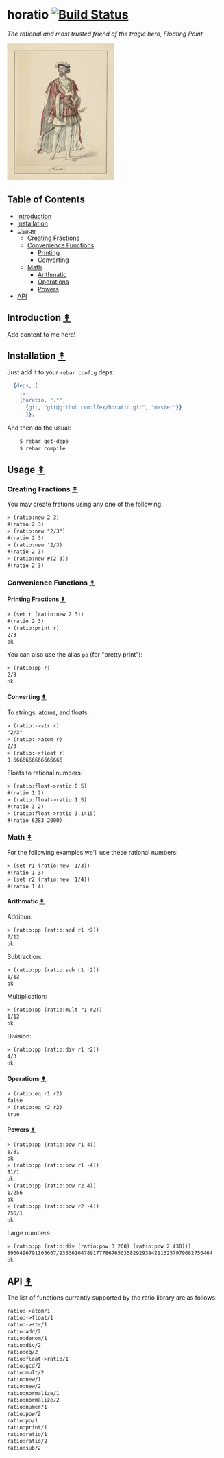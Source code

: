 # horatio [![Build Status][travis-badge]][travis]

*The rational and most trusted friend of the tragic hero, Floating Point*

[![Horatio logo][logo]][logo]

## Table of Contents

* [Introduction](#introduction-)
* [Installation](#installation-)
* [Usage](#usage-)
  * [Creating Fractions](#creating-fractions-)
  * [Convenience Functions](#convenience-functions-)
    * [Printing](#printing-fractions-)
    * [Converting](#converting-)
  * [Math](#math-)
    * [Arithmatic](#arithmatic-)
    * [Operations](#operations-)
    * [Powers](#powers-)
* [API](#api-)

## Introduction [&#x219F;](#table-of-contents)

Add content to me here!

## Installation [&#x219F;](#table-of-contents)

Just add it to your ``rebar.config`` deps:

```erlang
  {deps, [
    ...
    {horatio, ".*",
      {git, "git@github.com:lfex/horatio.git", "master"}}
      ]}.
```

And then do the usual:

```bash
    $ rebar get-deps
    $ rebar compile
```

## Usage [&#x219F;](#table-of-contents)

### Creating Fractions [&#x219F;](#table-of-contents)

You may create frations using any one of the following:

```lfe
> (ratio:new 2 3)
#(ratio 2 3)
> (ratio:new "2/3")
#(ratio 2 3)
> (ratio:new '2/3)
#(ratio 2 3)
> (ratio:new #(2 3))
#(ratio 2 3)
```

### Convenience Functions [&#x219F;](#table-of-contents)

#### Printing Fractions [&#x219F;](#table-of-contents)

```lfe
> (set r (ratio:new 2 3))
#(ratio 2 3)
> (ratio:print r)
2/3
ok
```

You can also use the alias ``pp`` (for "pretty print"):

```lfe
> (ratio:pp r)
2/3
ok
```

#### Converting [&#x219F;](#table-of-contents)

To strings, atoms, and floats:

```lfe
> (ratio:->str r)
"2/3"
> (ratio:->atom r)
2/3
> (ratio:->float r)
0.6666666666666666
```

Floats to rational numbers:

```lfe
> (ratio:float->ratio 0.5)
#(ratio 1 2)
> (ratio:float->ratio 1.5)
#(ratio 3 2)
> (ratio:float->ratio 3.1415)
#(ratio 6283 2000)
```

### Math [&#x219F;](#table-of-contents)

For the following examples we'll use these rational numbers:

```lfe
> (set r1 (ratio:new '1/3))
#(ratio 1 3)
> (set r2 (ratio:new '1/4))
#(ratio 1 4)
```

#### Arithmatic [&#x219F;](#table-of-contents)

Addition:

```lfe
> (ratio:pp (ratio:add r1 r2))
7/12
ok
```

Subtraction:

```lfe
> (ratio:pp (ratio:sub r1 r2))
1/12
ok
```

Multiplication:

```lfe
> (ratio:pp (ratio:mult r1 r2))
1/12
ok
```

Division:

```lfe
> (ratio:pp (ratio:div r1 r2))
4/3
ok
```

#### Operations [&#x219F;](#table-of-contents)

```lfe
> (ratio:eq r1 r2)
false
> (ratio:eq r2 r2)
true
```
#### Powers [&#x219F;](#table-of-contents)

```lfe
> (ratio:pp (ratio:pow r1 4))
1/81
ok
> (ratio:pp (ratio:pow r1 -4))
81/1
ok
> (ratio:pp (ratio:pow r2 4))
1/256
ok
> (ratio:pp (ratio:pow r2 -4))
256/1
ok
```

Large numbers:

```lfe
> (ratio:pp (ratio:div (ratio:pow 3 200) (ratio:pow 2 430)))
8960496791105607/93536104789177786765035829293842113257979682750464
ok
```

## API [&#x219F;](#table-of-contents)

The list of functions currently supported by the ratio library are as
follows:

```lfe
ratio:->atom/1
ratio:->float/1
ratio:->str/1
ratio:add/2
ratio:denom/1
ratio:div/2
ratio:eq/2
ratio:float->ratio/1
ratio:gcd/2
ratio:mult/2
ratio:new/1
ratio:new/2
ratio:normalize/1
ratio:normalize/2
ratio:numer/1
ratio:pow/2
ratio:pp/1
ratio:print/1
ratio:ratio/1
ratio:ratio/2
ratio:sub/2
```
<!-- Named page links below: /-->

[travis]: https://travis-ci.org/lfex/horatio
[travis-badge]: https://travis-ci.org/lfex/horatio.png?branch=master
[logo]: resources/images/horatio.jpg
